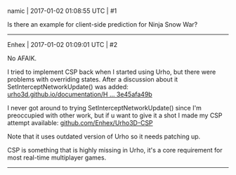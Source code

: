 namic | 2017-01-02 01:08:55 UTC | #1

Is there an example for client-side prediction for Ninja Snow War?

-------------------------

Enhex | 2017-01-02 01:09:01 UTC | #2

No AFAIK.

I tried to implement CSP back when I started using Urho, but there were problems with overriding states.
After a discussion about it SetInterceptNetworkUpdate() was added:
[urho3d.github.io/documentation/H ... 3e45afa49b](http://urho3d.github.io/documentation/HEAD/class_urho3_d_1_1_serializable.html#a28cff53160b712d452724f3e45afa49b)

I never got around to trying SetInterceptNetworkUpdate() since I'm preoccupied with other work, but if u want to give it a shot I made my CSP attempt available:
[github.com/Enhex/Urho3D-CSP](https://github.com/Enhex/Urho3D-CSP)

Note that it uses outdated version of Urho so it needs patching up.


CSP is something that is highly missing in Urho, it's a core requirement for most real-time multiplayer games.

-------------------------

